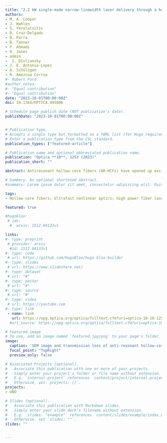 ```yaml
---
title: "2.2 kW single-mode narrow-linewidth laser delivery through a hollow-core fiber"
authors:
- M. A. Cooper
- J. Wahlen
- S. Yerolatsitis
- D. Cruz-Delgado
- D. Parra 
- B. Tanner 
- P. Ahmadi 
- O. Jones 
- admin
-  I. Divliansky
- J. E. Antonio-Lopez 
- A. Schülzgen
- R. Amezcua Correa
#- Robert Ford
#author_notes:
#- "Equal contribution"
#- "Equal contribution"
date: "2023-10-01T00:00:00Z"
doi: 10.1364/OPTICA.495806

# Schedule page publish date (NOT publication's date).
publishDate: "2023-10-01T00:00:00Z"


# Publication type.
# Accepts a single type but formatted as a YAML list (for Hugo requirements).
# Enter a publication type from the CSL standard.
publication_types: ["featured-article"]

# Publication name and optional abbreviated publication name.
publication: "Optica **10**, 1253 (2023)"
publication_short: ""

abstract: Antiresonant hollow-core fibers (AR-HCFs) have opened up exciting possibilities for high-energy and high-power laser delivery because of their exceptionally low nonlinearities and high damage thresholds. While these fiber designs offer great potential for handling kilowatt-class powers, it is crucial to investigate their performance at multi-kW power levels. Until now, transmission of narrow-linewidth single-mode lasers at multi-kW power levels through a HCF has not been demonstrated, to our knowledge. Here, we present the delivery of a record 2.2 kW laser power with an input spectral linewidth of 86 GHz, centered at 1080 nm, while maintaining 95% transmission efficiency and beam quality (M<sup>2</sup>)  of 1.03. This was achieved via a 104.5 m single-mode five-tube nested AR-HCF with 0.79 dB/km loss. Furthermore, we show power delivery of 1.7 kW with a spectral linewidth as narrow as 38 GHz through the same fiber. Our results could lead to a new generation of fiber-based laser beam delivery systems with applications in precision machining, nonlinear science, directed energy, and power beaming over fiber.

# Summary. An optional shortened abstract.
#summary: Lorem ipsum dolor sit amet, consectetur adipiscing elit. Duis posuere tellus ac convallis placerat. Proin tincidunt magna sed ex sollicitudin condimentum.

tags:
- Hollow-core fibers; Ultrafast nonlinear optics; high power fiber lasers; low-loss fibers

featured: true

#hugoblox:
 # ids:
  #  arxiv: 1512.04133v1

links:
#- type: preprint
 # provider: arxiv
  #id: 1512.04133v1
#- type: code
 # url: https://github.com/HugoBlox/hugo-blox-builder
#- type: slides
 # url: https://www.slideshare.net/
#- type: dataset
 # url: "#"
#- type: poster
 # url: "#"
#- type: source
 # url: "#"
#- type: video
 # url: https://youtube.com
#- type: link
 - name: link
   url: https://opg.optica.org/optica/fulltext.cfm?uri=optica-10-10-1253
  #url_source: https://opg.optica.org/optica/fulltext.cfm?uri=optica-10-10-1253

# Featured image
# To use, add an image named `featured.jpg/png` to your page's folder. 
image:
  caption: 'SEM image and transmission loss of anti-resonant hollow-core fiber'
  focal_point: "TopRight"
  preview_only: false

# Associated Projects (optional).
#   Associate this publication with one or more of your projects.
#   Simply enter your project's folder or file name without extension.
#   E.g. `internal-project` references `content/project/internal-project/index.md`.
#   Otherwise, set `projects: []`.
projects:
- UNO

# Slides (optional).
#   Associate this publication with Markdown slides.
#   Simply enter your slide deck's filename without extension.
#   E.g. `slides: "example"` references `content/slides/example/index.md`.
#   Otherwise, set `slides: ""`.
slides: ""


---
```



